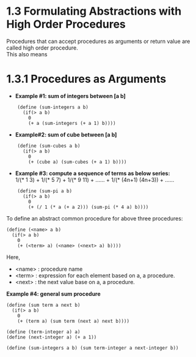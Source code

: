 # 1.3 Formulating Abstractions with High Order Procedures
Procedures that can accept procedures as arguments or return value are called high order procedure.   
This also means 

# 1.3.1 Procedures as Arguments

- **Example #1:   sum of integers between [a b]**

```
    (define (sum-integers a b)
      (if(> a b)
        0
        (+ a (sum-integers (+ a 1) b))))
```
- **Example#2: sum of cube between [a b]**

```
    (define (sum-cubes a b)
      (if(> a b)
        0
        (+ (cube a) (sum-cubes (+ a 1) b))))
```
- **Example #3: compute a sequence of terms as below series:**  
   1/(* 1 3) + 1/(* 5 7) + 1/(* 9 11) + ...... + 1/(* (4n+1) (4n+3)) + ......

```
    (define (sum-pi a b)
      (if(> a b)
        0
    	(+ (/ 1 (* a (+ a 2))) (sum-pi (* 4 a) b))))
```

To define an abstract common procedure for above three procedures: 

```
(define (<name> a b)
  (if(> a b)
    0
    (+ (<term> a) (<name> (<next> a) b))))
```
Here,   
 - \<name> : procedure name  
 - \<term> : expression for each element based on a, a procedure.  
 - \<next> : the next value base on a, a procedure.  

**Example #4:  general sum procedure**

```
(define (sum term a next b)
  (if(> a b)
    0
    (+ (term a) (sum term (next a) next b))))

(define (term-integer a) a)
(define (next-integer a) (+ a 1))

(define (sum-integers a b) (sum term-integer a next-integer b))

```

